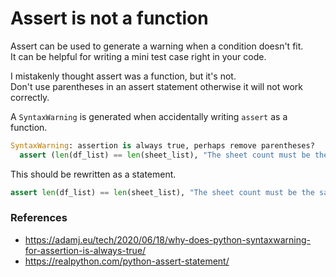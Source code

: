 # Assert is not a function

Assert can be used to generate a warning when a condition doesn't fit.  
It can be helpful for writing a mini test case right in your code.   
  
I mistakenly thought assert was a function, but it's not.   
Don't use parentheses in an assert statement otherwise it will not work correctly.  

  
A `SyntaxWarning` is generated when accidentally writing `assert` as a function.  
```python
SyntaxWarning: assertion is always true, perhaps remove parentheses?
  assert (len(df_list) == len(sheet_list), "The sheet count must be the same as the dataframe count.")
```

This should be rewritten as a statement.
```python
assert len(df_list) == len(sheet_list), "The sheet count must be the same as the dataframe count."
```

### References
* https://adamj.eu/tech/2020/06/18/why-does-python-syntaxwarning-for-assertion-is-always-true/
* https://realpython.com/python-assert-statement/
